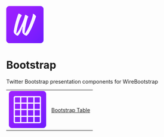 <img src="https://github.com/WireBootstrap/Bootstrap/blob/master/images/eb-bootstrap.svg" alt="WireBootstrap Table" width="100" height="100">

<h1>Bootstrap</h1>Twitter Bootstrap presentation components for WireBootstrap

<table>
  <tr><td><img src="https://github.com/WireBootstrap/Bootstrap/blob/master/images/eb-table.svg" width="100" height="100"></td>
    <td><a href="https://github.com/WireBootstrap/Bootstrap/wiki/Bootstrap-Table">Bootstrap Table</a></td>
  </tr>
  </table>
